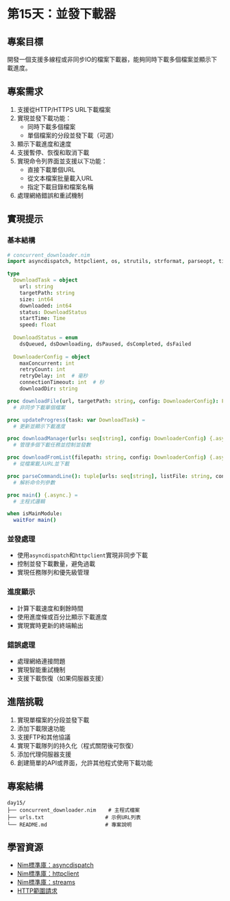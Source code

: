 # 第15天：並發下載器

## 專案目標

開發一個支援多線程或非同步IO的檔案下載器，能夠同時下載多個檔案並顯示下載進度。

## 專案需求

1. 支援從HTTP/HTTPS URL下載檔案
2. 實現並發下載功能：
   - 同時下載多個檔案
   - 單個檔案的分段並發下載（可選）
3. 顯示下載進度和速度
4. 支援暫停、恢復和取消下載
5. 實現命令列界面並支援以下功能：
   - 直接下載單個URL
   - 從文本檔案批量載入URL
   - 指定下載目錄和檔案名稱
6. 處理網絡錯誤和重試機制

## 實現提示

### 基本結構
```nim
# concurrent_downloader.nim
import asyncdispatch, httpclient, os, strutils, strformat, parseopt, times, streams

type
  DownloadTask = object
    url: string
    targetPath: string
    size: int64
    downloaded: int64
    status: DownloadStatus
    startTime: Time
    speed: float
  
  DownloadStatus = enum
    dsQueued, dsDownloading, dsPaused, dsCompleted, dsFailed
  
  DownloaderConfig = object
    maxConcurrent: int
    retryCount: int
    retryDelay: int  # 毫秒
    connectionTimeout: int  # 秒
    downloadDir: string

proc downloadFile(url, targetPath: string, config: DownloaderConfig): Future[void] {.async.} =
  # 非同步下載單個檔案

proc updateProgress(task: var DownloadTask) =
  # 更新並顯示下載進度

proc downloadManager(urls: seq[string], config: DownloaderConfig) {.async.} =
  # 管理多個下載任務並控制並發數

proc downloadFromList(filepath: string, config: DownloaderConfig) {.async.} =
  # 從檔案載入URL並下載

proc parseCommandLine(): tuple[urls: seq[string], listFile: string, config: DownloaderConfig] =
  # 解析命令列參數

proc main() {.async.} =
  # 主程式邏輯

when isMainModule:
  waitFor main()
```

### 並發處理
- 使用`asyncdispatch`和`httpclient`實現非同步下載
- 控制並發下載數量，避免過載
- 實現任務隊列和優先級管理

### 進度顯示
- 計算下載速度和剩餘時間
- 使用進度條或百分比顯示下載進度
- 實現實時更新的終端輸出

### 錯誤處理
- 處理網絡連接問題
- 實現智能重試機制
- 支援下載恢復（如果伺服器支援）

## 進階挑戰

1. 實現單檔案的分段並發下載
2. 添加下載限速功能
3. 支援FTP和其他協議
4. 實現下載隊列的持久化（程式關閉後可恢復）
5. 添加代理伺服器支援
6. 創建簡單的API或界面，允許其他程式使用下載功能

## 專案結構

```
day15/
├── concurrent_downloader.nim    # 主程式檔案
├── urls.txt                    # 示例URL列表
└── README.md                   # 專案說明
```

## 學習資源

- [Nim標準庫：asyncdispatch](https://nim-lang.org/docs/asyncdispatch.html)
- [Nim標準庫：httpclient](https://nim-lang.org/docs/httpclient.html)
- [Nim標準庫：streams](https://nim-lang.org/docs/streams.html)
- [HTTP範圍請求](https://developer.mozilla.org/en-US/docs/Web/HTTP/Range_requests)
